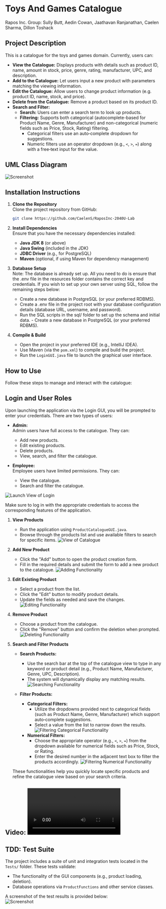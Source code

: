 # Toys And Games Catalogue
Rapos Inc.
Group: Sully Butt, Aedin Cowan, Jaathavan Ranjanathan, Caelen Sharma, Dillon Toshack

## Project Description
This is a catalogue for the toys and games domain. Currently, users can:
- **View the Catalogue:** Displays products with details such as product ID, name, amount in stock, price, genre, rating, manufacturer, UPC, and description.
- **Add to the Catalogue:** Let users input a new product with parameters matching the viewing information.
- **Edit the Catalogue:** Allow users to change product information (e.g. product ID, name, stock, and price).
- **Delete from the Catalogue:** Remove a product based on its product ID.
- **Search and Filter:**
  - **Search:** Users can enter a search term to look up products.
  - **Filtering:** Supports both categorical (autocomplete-based for Product Name, Genre, Manufacturer) and non-categorical (numeric fields such as Price, Stock, Rating) filtering.  
    - Categorical filters use an auto‑complete dropdown for suggestions.
    - Numeric filters use an operator dropdown (e.g., `<`, `>`, `=`) along with a free‑text input for the value.

## UML Class Diagram
![Screenshot](SS_1.png)

## Installation Instructions

1. **Clone the Repository**  
    Clone the project repository from GitHub:
    ```bash
    git clone https://github.com/CaelenS/RaposInc-2040U-Lab
    ```

2. **Install Dependencies**  
    Ensure that you have the necessary dependencies installed:  
    - **Java JDK 8** (or above)  
    - **Java Swing** (included in the JDK)  
    - **JDBC Driver** (e.g., for PostgreSQL)  
    - **Maven** (optional, if using Maven for dependency management)

3. **Database Setup**  
    Note: The database is already set up. All you need to do is ensure that the .env file in the resources folder contains the correct key and credentials. If you wish to set up your own server using SQL, follow the remaining steps below:
    - Create a new database in PostgreSQL (or your preferred RDBMS).
    - Create a .env file in the project root with your database configuration details (database URL, username, and password).
    - Run the SQL scripts in the sql/ folder to set up the schema and initial data.   - Create a new database in PostgreSQL (or your preferred RDBMS).

4. **Compile & Build**  
    - Open the project in your preferred IDE (e.g., IntelliJ IDEA).
    - Use Maven (via the `pom.xml`) to compile and build the project.
    - Run the `LoginGUI.java` file to launch the graphical user interface.

## How to Use
Follow these steps to manage and interact with the catalogue:

## Login and User Roles
Upon launching the application via the Login GUI, you will be prompted to enter your credentials. There are two types of users:

- **Admin:**  
    Admin users have full access to the catalogue. They can:
    - Add new products.
    - Edit existing products.
    - Delete products.
    - View, search, and filter the catalogue.

- **Employee:**  
    Employee users have limited permissions. They can:
    - View the catalogue.
    - Search and filter the catalogue.

![Launch View of Login](Login.png)

Make sure to log in with the appropriate credentials to access the corresponding features of the application.

1. **View Products**  
    - Run the application using `ProductCatalogueGUI.java`.  
    - Browse through the products list and use available filters to search for specific items.
![View of Catalogue](View.png)

2. **Add New Product**  
    - Click the "Add" button to open the product creation form.  
    - Fill in the required details and submit the form to add a new product to the catalogue.
![Adding Functionality](Add.png)

3. **Edit Existing Product**  
    - Select a product from the list.  
    - Click the "Edit" button to modify product details.  
    - Update the fields as needed and save the changes.
![Editing Functionality](Edit.png)

4. **Remove Product**  
    - Choose a product from the catalogue.  
    - Click the "Remove" button and confirm the deletion when prompted.
![Deleting Functionality](Delete.png)

5. **Search and Filter Products**  
    - **Search Products:**  
      - Use the search bar at the top of the catalogue view to type in any keyword or product detail (e.g., Product Name, Manufacturer, Genre, UPC, Description).  
      - The system will dynamically display any matching results.
      ![Searching Functionality](Search.png)  

    - **Filter Products:**  
      - **Categorical Filters:**  
         - Utilize the dropdowns provided next to categorical fields (such as Product Name, Genre, Manufacturer) which support auto‑complete suggestions.  
         - Select a value from the list to narrow down the results.
         ![Filtering Categorical Functionality](Categorical.png)   
      - **Numerical Filters:**  
         - Choose the appropriate operator (e.g., `<`, `>`, `=`) from the dropdown available for numerical fields such as Price, Stock, or Rating.  
         - Enter the desired number in the adjacent text box to filter the products accordingly.
         ![Filtering Numerical Functionality](Numerical.png)  

    These functionalities help you quickly locate specific products and refine the catalogue view based on your search criteria.

## Video: ![Video](video.mp4)  

## TDD: Test Suite
The project includes a suite of unit and integration tests located in the `Tests/` folder. These tests validate:
- The functionality of the GUI components (e.g., product loading, deletion).
- Database operations via `ProductFunctions` and other service classes.

A screenshot of the test results is provided below:  
![Screenshot](SS_2)
